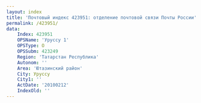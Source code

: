 ```yaml
---
layout: index
title: 'Почтовый индекс 423951: отделение почтовой связи Почты России'
permalink: /423951/
data:
    Index: 423951
    OPSName: 'Уруссу 1'
    OPSType: О
    OPSSubm: 423249
    Region: 'Татарстан Республика'
    Autonom: ''
    Area: 'Ютазинский район'
    City: Уруссу
    City1: ''
    ActDate: '20100212'
    IndexOld: ''
---
```


